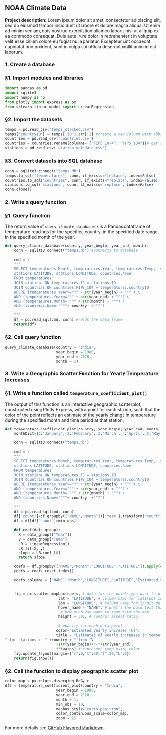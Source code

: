 ## NOAA Climate Data

**Project description:** Lorem ipsum dolor sit amet, consectetur adipiscing elit, sed do eiusmod tempor incididunt ut labore et dolore magna aliqua. Ut enim ad minim veniam, quis nostrud exercitation ullamco laboris nisi ut aliquip ex ea commodo consequat. Duis aute irure dolor in reprehenderit in voluptate velit esse cillum dolore eu fugiat nulla pariatur. Excepteur sint occaecat cupidatat non proident, sunt in culpa qui officia deserunt mollit anim id est laborum.

### 1. Create a database

### §1. Import modules and libraries

```python 
import pandas as pd
import sqlite3
import numpy as np
from plotly import express as px
from sklearn.linear_model import LinearRegression
```

### §2. Import the datasets

```python
temps = pd.read_csv("temps_stacked.csv")
temps['countryID'] = temps['ID'].str[:2] #create a new column with abbreviated country names
countries = pd.read_csv('countries.csv')
countries = countries.rename(columns= {"FIPS 10-4": "FIPS_104"})# get rid of spaces to make it easier to read in sql
stations = pd.read_csv('station-metadata.csv')
```

### §3. Convert datasets into SQL database

 ```python
conn = sqlite3.connect("temps.db")
temps.to_sql("temperatures", conn, if_exists="replace", index=False)
countries.to_sql("countries", conn, if_exists="replace", index=False)
stations.to_sql("stations", conn, if_exists="replace", index=False)
conn.close()
 ```

### 2. Write a query function

### §1. Query function
The return value of `query_climate_database()` is a Pandas dataframe of temperature readings for the specified country, in the specified date range, in the specified month of the year. 

```python
def query_climate_database(country, year_begin, year_end, month):
    conn = sqlite3.connect("temps.db") #connects to database
    
    cmd = \
    """ 
    SELECT temperatures.Month, temperatures.Year, temperatures.Temp,  stations.NAME, \
    stations.LATITUDE, stations.LONGITUDE, countries.Name
    FROM temperatures 
    JOIN stations ON temperatures.ID = stations.ID 
    JOIN countries ON countries.FIPS_104 = temperatures.countryID
    WHERE (temperatures.Year>=""" + str(year_begin) + """ ) \
    AND (temperatures.Year<=""" + str(year_end) + """) \
    AND (temperatures.Month= """ + str(month) + """) \
    AND (countries.Name='"""+ country  +"""')
  
    """
    df = pd.read_sql(cmd, conn) #reads the data frame
    return(df)
```

### §2. Call query function

```python
query_climate_database(country = "India", 
                       year_begin = 1980, 
                       year_end = 2020,
                       month = 1)
```

### 3. Write a Geographic Scatter Function for Yearly Temperature Increases

### §1. Write a function called `temperature_coefficient_plot()`

The output of this function is an interactive geographic scatterplot, constructed using Plotly Express, with a point for each station, such that the color of the point reflects an estimate of the yearly change in temperature during the specified month and time period at that station. 

```python
def temperature_coefficient_plot(country, year_begin, year_end, month, min_obs, **kwargs):
    monthDict={1:'January', 2:'February', 3:'March', 4:'April', 5:'May', 6:'June', 7:'July', 8:'August', 9:'September', 10:'October', 11:'November', 12:'December'}

    conn = sqlite3.connect("temps.db")
    
    cmd = \
    """ 
    SELECT temperatures.Month, temperatures.Year, temperatures.Temp,  stations.NAME, \
    stations.LATITUDE, stations.LONGITUDE, countries.Name
    FROM temperatures 
    JOIN stations ON temperatures.ID = stations.ID 
    JOIN countries ON countries.FIPS_104 = temperatures.countryID
    WHERE (temperatures.Year>=""" + str(year_begin) + """ ) \
    AND (temperatures.Year<=""" + str(year_end) + """) \
    AND (temperatures.Month= """ + str(month) + """) \
    AND (countries.Name='"""+ country  +"""')
  
    """
    df = pd.read_sql(cmd, conn) 
    df['count']=df.groupby(['NAME',"Month"])['Year'].transform("count")
    df = df[df["count"]>min_obs]

    def coef(data_group):
      X = data_group[["Year"]]
      y = data_group["Temp"]
      LR = LinearRegression()
      LR.fit(X, y)
      slope = LR.coef_[0]
      return slope

    coefs = df.groupby(['NAME',"Month","LONGITUDE","LATITUDE"]).apply(coef)
    coefs = coefs.reset_index()

    coefs.columns = ['NAME',"Month","LONGITUDE","LATITUDE","Estimated yearly increase (C)"]

    
    fig = px.scatter_mapbox(coefs, # data for the points you want to plot
                        lat = "LATITUDE", # column name for latitude informataion
                        lon = "LONGITUDE", # column name for longitude information
                        hover_name = "NAME", # what's the bold text that appears when you hover over
                         # how much you want to zoom into the map
                        height = 300, # control aspect ratio
                        
                        # opacity for each data point
                       color="Estimated yearly increase (C)",
                       title = "Estimates of yearly increases in temperature in "+ monthDict.get(month)+\
" for stations in " +country + " from "\
                       +str(year_begin)+"-"+str(year_end),
                       **kwargs) # represent temp using color
    fig.update_layout(margin={"r":0,"t":50,"l":50,"b":0})
    return(fig.show())
```

### §2. Call the function to display geographic scatter plot

```python
color_map = px.colors.diverging.RdGy_r
df2 = temperature_coefficient_plot(country = "India", 
                       year_begin = 1980, 
                       year_end = 2020,
                       month = 1,
                       min_obs = 10,
                       mapbox_style="carto-positron",
                       color_continuous_scale=color_map,
                       zoom = 2)
```


For more details see [GitHub Flavored Markdown](https://guides.github.com/features/mastering-markdown/).
